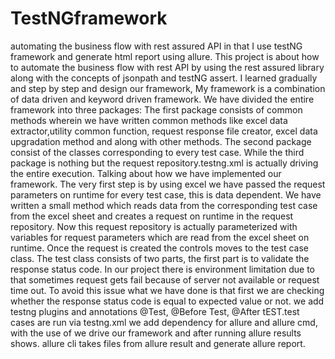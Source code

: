 # TestNGframework
automating the business flow with rest assured API in that I use testNG framework and generate html report using allure.
This project is about how to automate the business flow with rest API by using the rest assured library along with the concepts of jsonpath and testNG assert.
I learned gradually and step by step and design our framework,
My framework is a combination of data driven and keyword driven framework. We have divided
the entire framework into three packages: The first package consists of common methods
wherein we have written common methods like excel data extractor,utility common function, request response file 
creator, excel data upgradation method and along with other methods. The second package 
consist of the classes corresponding to every test case. While the third package is nothing but the 
request repository.testng.xml is actually driving the entire execution.
                 Talking about how we have implemented our framework. The very first step is by using excel we 
have passed the request parameters on runtime for every test case, this is data dependent. We 
have written a small method which reads data from the corresponding test case from the excel 
sheet and creates a request on runtime in the request repository. Now this request repository is 
actually parameterized with variables for request parameters which are read from the excel 
sheet on runtime. Once the request is created the controls moves to the test case class. The test 
class consists of two parts, the first part is to validate the response status code. In our project 
there is environment limitation due to that sometimes request gets fail because of server not 
available or request time out. To avoid this issue what we have done is that first we are checking 
whether the response status code is equal to expected value or not. we add testng plugins and annotations @Test, @Before Test, @After tEST.test cases are run via testng.xml
we add dependency for allure and allure cmd, with the use of we drive our framework and after running allure results shows. allure cli takes files from allure result and generate allure report.
